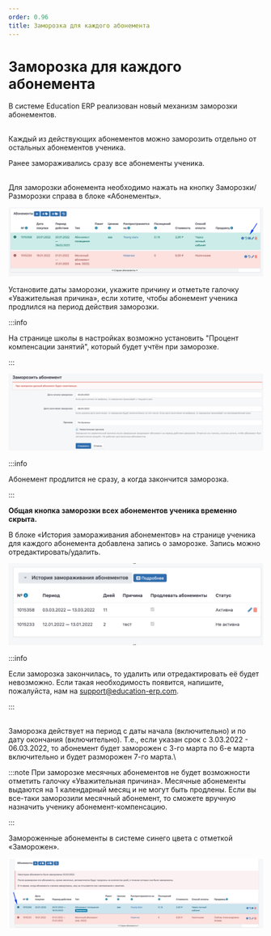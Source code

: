 ```yaml
---
order: 0.96
title: Заморозка для каждого абонемента
---
```


# Заморозка для каждого абонемента

В системе Education ERP реализован новый механизм заморозки абонементов.

\
Каждый из действующих абонементов можно заморозить отдельно от остальных абонементов ученика.

Ранее замораживались сразу все абонементы ученика.

\
Для заморозки абонемента необходимо нажать на кнопку Заморозки/Разморозки справа в блоке «Абонементы».

![](../.gitbook/assets/один.png)

Установите даты заморозки, укажите причину и отметьте галочку «Уважительная причина», если хотите, чтобы абонемент ученика  продлился на период действия заморозки.

:::info

На странице школы в настройках  возможно установить "Процент компенсации занятий", который будет учтён при заморозке.

:::

![](../.gitbook/assets/два.png)

:::info

Абонемент продлится не сразу, а когда закончится заморозка.

:::

**Общая кнопка заморозки всех абонементов ученика временно скрыта.**

В блоке «История замораживания абонементов» на странице ученика для каждого абонемента добавлена запись о заморозке. Запись можно отредактировать/удалить.

![](../.gitbook/assets/три.png)

:::info

Если заморозка закончилась, то удалить или отредактировать её будет невозможно. Если такая необходимость появится, напишите, пожалуйста, нам на [support@education-erp.com](mailto:support@education-erp.com).

:::

\
Заморозка действует на период с даты начала (включительно) и по дату окончания (включительно). Т.е., если указан срок с 3.03.2022 - 06.03.2022, то абонемент будет заморожен с 3-го марта по 6-е марта включительно и будет разморожен 7-го марта.\


:::note
При заморозке месячных абонементов не будет возможности отметить галочку «Уважительная причина». Месячные абонементы выдаются на 1 календарный месяц и не могут быть продлены. Если вы все-таки заморозили месячный абонемент, то сможете вручную назначить ученику абонемент-компенсацию.

:::

Замороженные абонементы в системе синего цвета с отметкой «Заморожен».

![](../.gitbook/assets/четыре.png)